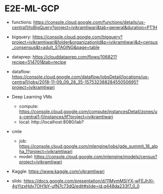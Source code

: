 # E2E-ML-GCP

- functions: https://console.cloud.google.com/functions/details/us-central1/toBigQuery?project=ivikramtiwari&tab=general&duration=PT1H
- bigquery: https://console.cloud.google.com/bigquery?project=ivikramtiwari&folder&organizationId&p=ivikramtiwari&d=census_consensus&t=adult_STAGING&page=table
- dataprep: https://clouddataprep.com/flows/106821?recipe=514701&tab=recipe
- dataflow: https://console.cloud.google.com/dataflow/jobsDetail/locations/us-central1/jobs/2018-11-09_09_28_35-15753238828455050695?project=ivikramtiwari
- Deep Learning VMs
    - compute: https://console.cloud.google.com/compute/instancesDetail/zones/us-central1-f/instances/tf?project=ivikramtiwari
    - local: http://localhost:8080/lab?
- cmle
  - job: https://console.cloud.google.com/mlengine/jobs/gde_summit_18_alpha_1?project=ivikramtiwari
  - model: https://console.cloud.google.com/mlengine/models/census?project=ivikramtiwari


- Kaggle: https://www.kaggle.com/vikramtiwari
- slids: https://docs.google.com/presentation/d/11MvmMSjYX-wFEJhXj-4gYizxHdv7OH1bY-ufN7c73dQ/edit#slide=id.g448da233f7_0_0
